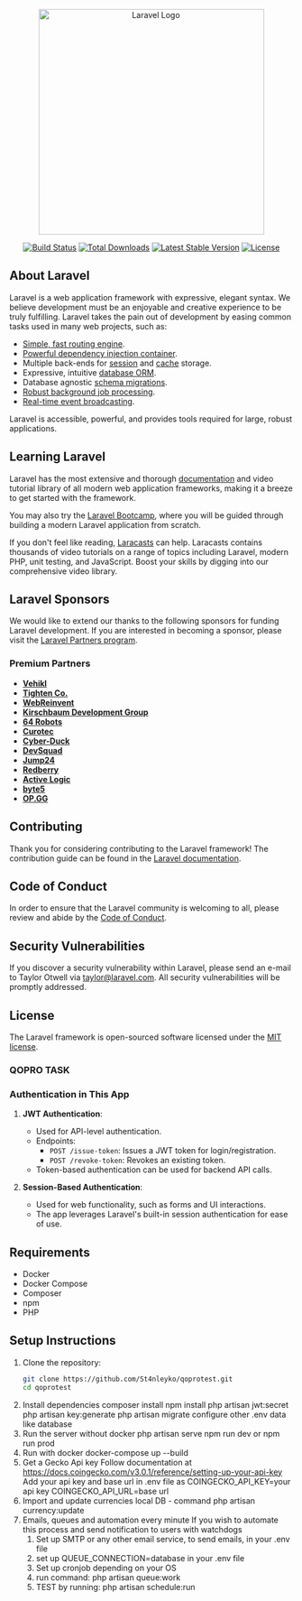 <p align="center"><a href="https://laravel.com" target="_blank"><img src="https://raw.githubusercontent.com/laravel/art/master/logo-lockup/5%20SVG/2%20CMYK/1%20Full%20Color/laravel-logolockup-cmyk-red.svg" width="400" alt="Laravel Logo"></a></p>

<p align="center">
<a href="https://github.com/laravel/framework/actions"><img src="https://github.com/laravel/framework/workflows/tests/badge.svg" alt="Build Status"></a>
<a href="https://packagist.org/packages/laravel/framework"><img src="https://img.shields.io/packagist/dt/laravel/framework" alt="Total Downloads"></a>
<a href="https://packagist.org/packages/laravel/framework"><img src="https://img.shields.io/packagist/v/laravel/framework" alt="Latest Stable Version"></a>
<a href="https://packagist.org/packages/laravel/framework"><img src="https://img.shields.io/packagist/l/laravel/framework" alt="License"></a>
</p>

## About Laravel

Laravel is a web application framework with expressive, elegant syntax. We believe development must be an enjoyable and creative experience to be truly fulfilling. Laravel takes the pain out of development by easing common tasks used in many web projects, such as:

- [Simple, fast routing engine](https://laravel.com/docs/routing).
- [Powerful dependency injection container](https://laravel.com/docs/container).
- Multiple back-ends for [session](https://laravel.com/docs/session) and [cache](https://laravel.com/docs/cache) storage.
- Expressive, intuitive [database ORM](https://laravel.com/docs/eloquent).
- Database agnostic [schema migrations](https://laravel.com/docs/migrations).
- [Robust background job processing](https://laravel.com/docs/queues).
- [Real-time event broadcasting](https://laravel.com/docs/broadcasting).

Laravel is accessible, powerful, and provides tools required for large, robust applications.

## Learning Laravel

Laravel has the most extensive and thorough [documentation](https://laravel.com/docs) and video tutorial library of all modern web application frameworks, making it a breeze to get started with the framework.

You may also try the [Laravel Bootcamp](https://bootcamp.laravel.com), where you will be guided through building a modern Laravel application from scratch.

If you don't feel like reading, [Laracasts](https://laracasts.com) can help. Laracasts contains thousands of video tutorials on a range of topics including Laravel, modern PHP, unit testing, and JavaScript. Boost your skills by digging into our comprehensive video library.

## Laravel Sponsors

We would like to extend our thanks to the following sponsors for funding Laravel development. If you are interested in becoming a sponsor, please visit the [Laravel Partners program](https://partners.laravel.com).

### Premium Partners

- **[Vehikl](https://vehikl.com/)**
- **[Tighten Co.](https://tighten.co)**
- **[WebReinvent](https://webreinvent.com/)**
- **[Kirschbaum Development Group](https://kirschbaumdevelopment.com)**
- **[64 Robots](https://64robots.com)**
- **[Curotec](https://www.curotec.com/services/technologies/laravel/)**
- **[Cyber-Duck](https://cyber-duck.co.uk)**
- **[DevSquad](https://devsquad.com/hire-laravel-developers)**
- **[Jump24](https://jump24.co.uk)**
- **[Redberry](https://redberry.international/laravel/)**
- **[Active Logic](https://activelogic.com)**
- **[byte5](https://byte5.de)**
- **[OP.GG](https://op.gg)**

## Contributing

Thank you for considering contributing to the Laravel framework! The contribution guide can be found in the [Laravel documentation](https://laravel.com/docs/contributions).

## Code of Conduct

In order to ensure that the Laravel community is welcoming to all, please review and abide by the [Code of Conduct](https://laravel.com/docs/contributions#code-of-conduct).

## Security Vulnerabilities

If you discover a security vulnerability within Laravel, please send an e-mail to Taylor Otwell via [taylor@laravel.com](mailto:taylor@laravel.com). All security vulnerabilities will be promptly addressed.

## License

The Laravel framework is open-sourced software licensed under the [MIT license](https://opensource.org/licenses/MIT).



### QOPRO TASK ###
### Authentication in This App

1. **JWT Authentication**:
    - Used for API-level authentication.
    - Endpoints:
        - `POST /issue-token`: Issues a JWT token for login/registration.
        - `POST /revoke-token`: Revokes an existing token.
    - Token-based authentication can be used for backend API calls.

2. **Session-Based Authentication**:
    - Used for web functionality, such as forms and UI interactions.
    - The app leverages Laravel's built-in session authentication for ease of use.
## Requirements
- Docker
- Docker Compose
- Composer 
- npm
- PHP

## Setup Instructions
1. Clone the repository:
   ```bash
   git clone https://github.com/St4nleyko/qoprotest.git
   cd qoprotest
2. Install dependencies
   composer install
   npm install
   php artisan jwt:secret
   php artisan key:generate
   php artisan migrate
   configure other .env data like database
3. Run the server without docker
   php artisan serve 
   npm run dev or npm run prod
4. Run with docker
   docker-compose up --build
5. Get a Gecko Api key
   Follow documentation at https://docs.coingecko.com/v3.0.1/reference/setting-up-your-api-key
   Add your api key and base url in .env file as
   COINGECKO_API_KEY=your api key
   COINGECKO_API_URL=base url 
6. Import and update currencies local DB - command
   php artisan currency:update
7. Emails, queues and automation every minute
   If you wish to automate this process and send notification to users with watchdogs
   1. Set up SMTP or any other email service, to send emails, in your .env file
   2. set up QUEUE_CONNECTION=database in your .env file
   3. Set up cronjob depending on your OS
   4. run command: php artisan queue:work
   5. TEST by running: php artisan schedule:run 

   
